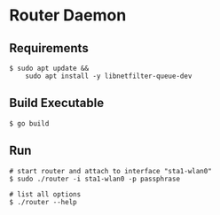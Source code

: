 # Router Daemon
## Requirements
```
$ sudo apt update &&
    sudo apt install -y libnetfilter-queue-dev
```

## Build Executable
```
$ go build
```

## Run
```
# start router and attach to interface "sta1-wlan0"
$ sudo ./router -i sta1-wlan0 -p passphrase

# list all options
$ ./router --help
```
